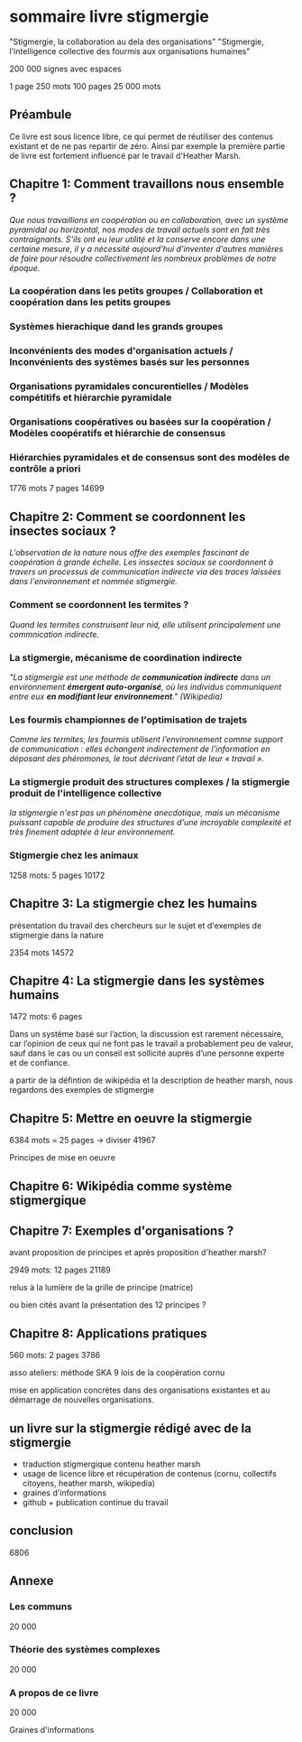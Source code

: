 # sommaire livre stigmergie

"Stigmergie, la collaboration au dela des organisations"
"Stigmergie, l'intelligence collective des fourmis aux organisations humaines"

200 000 signes avec espaces

1 page 	250 mots
100 pages 	25 000 mots



## Préambule

Ce livre est sous licence libre, ce qui permet de réutiliser des contenus existant et de ne pas repartir de zéro. Ainsi par exemple la première partie de livre est fortement influencé par le travail d'Heather Marsh.



## Chapitre 1: Comment travaillons nous ensemble ?

*Que nous travaillions en coopération ou en collaboration, avec un système pyramidal ou horizontal, nos modes de travail actuels sont en fait très contraignants. S'ils ont eu leur utilité et la conserve encore dans une certaine mesure, il y a nécessité aujourd'hui d'inventer d'autres manières de faire pour résoudre collectivement les nombreux problèmes de notre époque.*

### La coopération dans les petits groupes / Collaboration et coopération dans les petits groupes 
### Systèmes hierachique dand les grands groupes
### Inconvénients des modes d'organisation actuels / Inconvénients des systèmes basés sur les personnes
### Organisations pyramidales concurentielles / Modèles compétitifs et hiérarchie pyramidale
### Organisations coopératives ou basées sur la coopération / Modèles coopératifs et hiérarchie de consensus
### Hiérarchies pyramidales et de consensus sont des modèles de contrôle a priori


1776 mots 7 pages
14699


## Chapitre 2: Comment se coordonnent les insectes sociaux ?

*L'observation de la nature nous offre des exemples fascinant de coopération à grande échelle. Les inssectes sociaux se coordonnent à travers un processus de communication indirecte via des traces laissées dans l'environnement et nommée stigmergie.* 

### Comment se coordonnent les termites ?

*Quand les termites construisent leur nid, elle utilisent principalement une commnication indirecte.*

### La stigmergie, mécanisme de coordination indirecte

*"La stigmergie est une méthode de **communication indirecte** dans un environnement **émergent auto-organisé**, où les individus communiquent entre eux **en modifiant leur environnement**." (Wikipedia)*

### Les fourmis championnes de l'optimisation de trajets

*Comme les termites, les fourmis utilisent l’environnement comme support de communication : elles échangent indirectement de l’information en déposant des phéromones, le tout décrivant l’état de leur « travail ».* 

### La stigmergie produit des structures complexes / la stigmergie produit de l'intelligence collective

*la stigmergie n'est pas un phénomène anecdotique, mais un mécanisme puissant capable de produire des structures d'une incroyable complexité et très finement adaptée à leur environnement.*

### Stigmergie chez les animaux

1258 mots: 5 pages
10172

## Chapitre 3: La stigmergie chez les humains

présentation du travail des chercheurs sur le sujet et d'exemples de stigmergie dans la nature 

2354 mots
14572

## Chapitre 4: La stigmergie dans les systèmes humains

1472 mots: 6 pages


Dans un système basé sur l’action, la discussion est rarement nécessaire, car l’opinion de ceux qui ne font pas le travail a probablement peu de valeur, sauf dans le cas ou un conseil est sollicité auprès d’une personne experte et de confiance.

a partir de la défintion de wikipédia et la description de heather marsh, nous regardons des exemples de stigmergie

## Chapitre 5: Mettre en oeuvre la stigmergie

6384 mots = 25 pages -> diviser
41967

Principes de mise en oeuvre

## Chapitre 6: Wikipédia comme système stigmergique




## Chapitre 7: Exemples d'organisations ?

avant proposition de principes et après proposition d'heather marsh?

2949 mots: 12 pages
21189

relus à la lumière de la grille de principe (matrice)

ou bien cités avant la présentation des 12 principes ?

## Chapitre 8: Applications pratiques

560 mots: 2 pages
3786

asso
ateliers: méthode SKA
9 lois de la coopération cornu

mise en application concrètes dans des organisations existantes et au démarrage de nouvelles organisations.

## un livre sur la stigmergie rédigé avec de la stigmergie

- traduction stigmergique contenu heather marsh
- usage de licence libre et récupération de contenus (cornu, collectifs citoyens, heather marsh, wikipedia)
- graines d'informations
- github + publication continue du travail


## conclusion

6806

## Annexe

### Les communs
20 000

### Théorie des systèmes complexes

20 000

### A propos de ce livre

20 000

Graines d'informations


